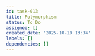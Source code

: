 ```yaml
---
id: task-013
title: Polymorphism
status: To Do
assignee: []
created_date: '2025-10-10 13:34'
labels: []
dependencies: []
---
```



